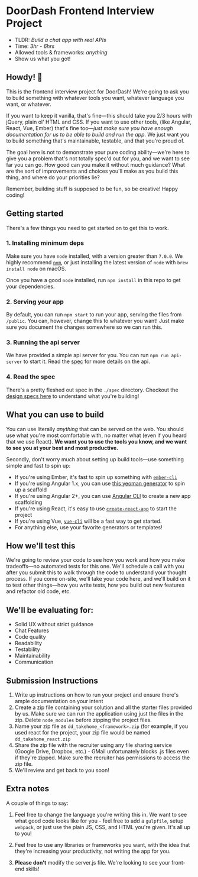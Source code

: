 # DoorDash Frontend Interview Project
* TLDR: *Build a chat app with real APIs*
* Time: *3hr - 6hrs*
* Allowed tools & frameworks: *anything*
* Show us what you got!

## Howdy! 👋  

This is the frontend interview project for DoorDash! We're going to ask you to build something with whatever tools you want, whatever language you want, or whatever.

If you want to keep it vanilla, that's fine—this should take you 2/3 hours with jQuery, plain ol' HTML and CSS. If you want to use other tools, (like Angular, React, Vue, Ember) that's fine too—*just make sure you have enough documentation for us to be able to build and run the app*. We just want you to build something that's maintainable, testable, and that you're proud of.

The goal here is not to demonstrate your pure coding ability—we're here to give you a problem that's not totally spec'd out for you, and we want to see far you can go. How good can you make it without much guidance? What are the sort of improvements and choices you'll make as you build this thing, and where do your priorities lie?

Remember, building stuff is supposed to be fun, so be creative! Happy coding!













## Getting started
There's a few things you need to get started on to get this to work.

### 1. Installing minimum deps
Make sure you have `node` installed, with a version greater than `7.0.0`. We highly recommend [`nvm`](https://github.com/creationix/nvm), or just installing the latest version of `node` with `brew install node` on macOS.

Once you have a good `node` installed, run `npm install` in this repo to get your dependencies.

### 2. Serving your app
By default, you can run `npm start` to run your app, serving the files from `/public`. You can, however, change this to whatever you want! Just make sure you document the changes somewhere so we can run this.

### 3. Running the api server
We have provided a simple api server for you. You can run `npm run api-server` to start it. Read the [spec](./spec/api-endpoints.md) for more details on the api.

### 4. Read the spec
There's a pretty fleshed out spec in the `./spec` directory. Checkout the [design specs here](./spec/designs/detailed-design-specs.md) to understand what you're building!

## What you can use to build
You can use literally _anything_ that can be served on the web. You should use what you're most comfortable with, no matter what (even if you heard that we use React). **We want you to use the tools you know, and we want to see you at your best and most productive.** 

Secondly, don't worry much about setting up build tools—use something simple and fast to spin up:
* If you're using Ember, it's fast to spin up something with [`ember-cli`](https://ember-cli.com/)
* If you're using Angular 1.x, you can use [this yeoman generator](https://github.com/yeoman/generator-angular) to spin up a scaffold
* If you're using Angular 2+, you can use [Angular CLI](https://cli.angular.io/) to create a new app scaffolding
* If you're using React, it's easy to use [`create-react-app`](https://github.com/facebookincubator/create-react-app) to start the project
* If you're using Vue, [`vue-cli`](https://github.com/vuejs/vue-cli) will be a fast way to get started.
* For anything else, use your favorite generators or templates!

## How we'll test this
We're going to review your code to see how you work and how you make tradeoffs—no automated tests for this one. We'll schedule a call with you after you submit this to walk through the code to understand your thought process. If you come on-site, we'll take your code here, and we'll build on it to test other things—how you write tests, how you build out new features and refactor old code, etc.

## We'll be evaluating for:
* Solid UX without strict guidance
* Chat Features
* Code quality
* Readability
* Testability
* Maintainability
* Communication 

## Submission Instructions
1. Write up instructions on how to run your project and ensure there's ample documentation on your intent
2. Create a zip file containing your solution and all the starter files provided by us. Make sure we can run the application using just the files in the zip. Delete `node_modules` before zipping the project files.
3. Name your zip file as `dd_takehome_<framework>.zip` (for example, if you used react for the project, your zip file would be named `dd_takehome_react.zip`
4. Share the zip file with the recruiter using any file sharing service (Google Drive, Dropbox, etc.) - GMail unfortunately blocks .js files even if they're zipped. Make sure the recruiter has permissions to access the zip file.
5. We'll review and get back to you soon!

## Extra notes

A couple of things to say:

1. Feel free to change the language you're writing this in. We want to see what good code looks like for you - feel free to add a `gulpfile`, setup `webpack`, or just use the plain JS, CSS, and HTML you're given. It's all up to you!

2. Feel free to use any libraries or frameworks you want, with the idea that they're increasing your productivity, not writing the app for you.

3. **Please don't** modify the server.js file. We're looking to see your front-end skills!

